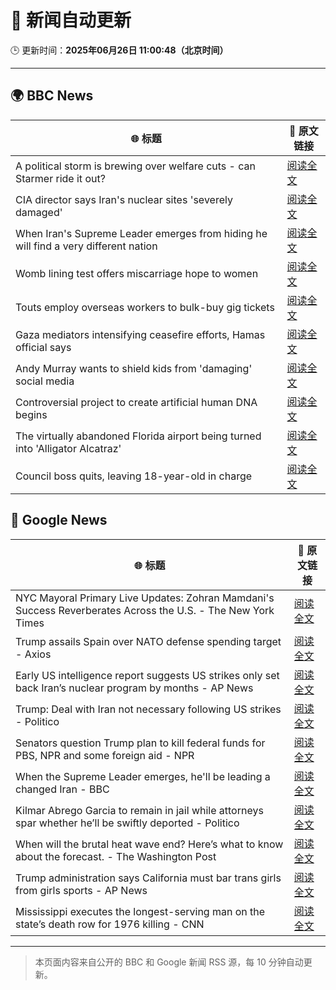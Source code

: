 # 🧠 新闻自动更新

🕒 更新时间：**2025年06月26日 11:00:48（北京时间）**

---

## 🌍 BBC News

| 🌐 标题 | 🔗 原文链接 |
|--------|-------------|
| A political storm is brewing over welfare cuts - can Starmer ride it out? | [阅读全文](https://www.bbc.com/news/articles/cn0z45d641do) |
| CIA director says Iran's nuclear sites 'severely damaged' | [阅读全文](https://www.bbc.com/news/articles/c5yk942y437o) |
| When Iran's Supreme Leader emerges from hiding he will find a very different nation | [阅读全文](https://www.bbc.com/news/articles/c0j4g1ll8yqo) |
| Womb lining test offers miscarriage hope to women | [阅读全文](https://www.bbc.com/news/articles/c39zvjmmwndo) |
| Touts employ overseas workers to bulk-buy gig tickets | [阅读全文](https://www.bbc.com/news/articles/c04e9k1vllro) |
| Gaza mediators intensifying ceasefire efforts, Hamas official says | [阅读全文](https://www.bbc.com/news/articles/clylzlv91pro) |
| Andy Murray wants to shield kids from 'damaging' social media | [阅读全文](https://www.bbc.com/sport/tennis/articles/cpqn22erd10o) |
| Controversial project to create artificial human DNA begins | [阅读全文](https://www.bbc.com/news/articles/c6256wpn97ro) |
| The virtually abandoned Florida airport being turned into 'Alligator Alcatraz' | [阅读全文](https://www.bbc.com/news/articles/cwyrnrnxy7yo) |
| Council boss quits, leaving 18-year-old in charge | [阅读全文](https://www.bbc.com/news/articles/c93knke95peo) |

## 📰 Google News

| 🌐 标题 | 🔗 原文链接 |
|--------|-------------|
| NYC Mayoral Primary Live Updates: Zohran Mamdani's Success Reverberates Across the U.S. - The New York Times | [阅读全文](https://news.google.com/rss/articles/CBMiigFBVV95cUxOTUJHRXI3M2FSUlhwLV9rbzlQd1RMdGhvMi1ZVU1QNkhhdUdmOGVNZ3JxNTlSZS1LX1lZM0N4WTJjWHNzcmRlZmxkclRiZ1hWc0NkUng2N2o2NmQ5SExadTJzSGp2TG1teHZGQzhzN1Z5R2NQajVtOTFnZ053WVZIZGZkdE95X0RCSkE?oc=5) |
| Trump assails Spain over NATO defense spending target - Axios | [阅读全文](https://news.google.com/rss/articles/CBMifEFVX3lxTFBEZGV6ZnUydTQwNmpfN2kxbjJEVng0U3BISHRjNkg4MklfTk44SmllNVotTTNzSVB5VmhOVnZ0YmtMcHpsa1J5TjgwTjIyX2lYU1czcjUxcXExT2ZQQjA5bUw1X0RHeG1BMTgtVWw3bGQySDhGMGxkZElPUFA?oc=5) |
| Early US intelligence report suggests US strikes only set back Iran’s nuclear program by months - AP News | [阅读全文](https://news.google.com/rss/articles/CBMipgFBVV95cUxNOTY4UFQ0eGpLeEVpSHFqdEg2Wjh3M0xGX3N0RFRDdXFXUmd0emUxS1E1TE1DR1lYcWlTT1l0TGE4S0tCSDJwMmtpMjdRUFc4cEw4M2xZZ2lFU05RV3VrdkJoQnJRRG9pQWU4QVJ2cjdTZjdsSWhGbmc5UHlSV3RkdHRPdFc2UmEwMVE2c3pSMkQxZjE3dUY2LVd1WjYtRmhudlpVeGVn?oc=5) |
| Trump: Deal with Iran not necessary following US strikes - Politico | [阅读全文](https://news.google.com/rss/articles/CBMic0FVX3lxTE1ZeXdnZFhYbTI2b1pPSTVfRGVRRlJhbHVVelBrcDRscDhuMXRHM2w2aGhVWVVvSFVzMEpjZjNlRV9DZ0Q3Z3VkWUZDQ3hsMDg5MlRIUWdwRGNLRDk3YlBJajBhSWNMalF2Y2I2cWwyd2ZXdFU?oc=5) |
| Senators question Trump plan to kill federal funds for PBS, NPR and some foreign aid - NPR | [阅读全文](https://news.google.com/rss/articles/CBMingFBVV95cUxNZDhENVd4Q3I5Qm56Q2s5b1U5S21XdUhpbEJUdl9hWVF6TkFuX1lldGpMZUtjZHp6LUNkYTdrSWlLRTZJSmREbmNUNEdsZ2xESkxtSmNzbHVmcVVJRmhVYWFUSmVqQzg0akVaVHNNV1RwaHBha1dpUkN6ZWpUY0UzN3NjX1hVRnJ1cEdidk5BaXgxd0RsUy1ZWlZZVEdDUQ?oc=5) |
| When the Supreme Leader emerges, he'll be leading a changed Iran - BBC | [阅读全文](https://news.google.com/rss/articles/CBMiWkFVX3lxTE1MOGFFSGpRLXc5MFNTVVl4bGh4aF9IV0E0aE1vOE1fZWJPOS1TZTBOUnlaUE5RejhMVTl5QkFmMlJPWEk2TnJZRDdMZGRCQnRCbWxFemd1Q0ZzZ9IBX0FVX3lxTE5icXNJY0FGaVp1MHJIZV9SUjExMHZuTjB6TDBFRS1XZlAyLWJJUERjTVF0SUZUa0ExSHF5VWNDNkNQRl9vZU9nTmtCRzBjamVheVB4TFVvc3lrTWE2VUJV?oc=5) |
| Kilmar Abrego Garcia to remain in jail while attorneys spar whether he’ll be swiftly deported - Politico | [阅读全文](https://news.google.com/rss/articles/CBMimgFBVV95cUxPVGs4ZEp0YnZQNFZ3alNQczk3eXFjc3pzbDVUX09lWjNTZVhqR29xZzBham00dVR6aHM1ekh0ME9neXQyemQxb0s3THQ5YTUtcFZqYnA5bzZmRDZXOTlDenE3U01XZ1VWdkYwa2ZBZUE0LXItSm5KUGl2YVdISHVqbHlKemFMVVozdTljQTR1UWxSWGVpeXZpbWNn?oc=5) |
| When will the brutal heat wave end? Here’s what to know about the forecast. - The Washington Post | [阅读全文](https://news.google.com/rss/articles/CBMiiwFBVV95cUxQYWIwSVRYSmFSWFJvZWUwN0NLaGQ4R0NhOGVDVURFQ3pXYWczV2JRb2hIcHJTd2M2U1BQZGp2aDZoNENTRlJNbTYtaFlzVWttQi1sb1lBZHBHOHhiZFJ0c0JqY3VzblRZelhaVlBhSERQUE9ndU5jZTl2Ny1HXzU3SjRvZG9EUC1vRmRj?oc=5) |
| Trump administration says California must bar trans girls from girls sports - AP News | [阅读全文](https://news.google.com/rss/articles/CBMiowFBVV95cUxNTHBWam9tMTQtZ0Z5Zl9BMi1qcEVVYUlScnRxNXBKZHpLV1N4bzl5V3VmWThFYXk5QVQ5ekh3VFFkU1UwXzlNeG5fdFpQN19pdnF5ejJtSGpvSFItSjFYMnRyZ1FRY3NoVXM2eWRZZmxWb3JCQzBaZ0FGZTNqMkt3a2hKNzQ3STR1RW0zRW5GYlJkRG9jYU9oSlExWmxXRmhlX1p3?oc=5) |
| Mississippi executes the longest-serving man on the state’s death row for 1976 killing - CNN | [阅读全文](https://news.google.com/rss/articles/CBMigwFBVV95cUxNSzVybEUyQUU3NWNUaFhEZk53M01jT0lnQzFrbDE0TWNqM0RjM3RiWTNOU1NxMHZYbXBwTV84cG93NjZTbnZsemdGd29uWF9ZMlA3SWZ2cmlRbnhoTWdHS2tLZU1tM0R5RVdpdVVaQkg0VjY0RURmbEx5UGxvQjVvUG1Ka9IBiAFBVV95cUxOY3pmOHo3ZWxoLUd0aXlqWVFCbXVUR3R3SUowbkhZMU50X25oSUVXdXVBQ2JLTU56Mm5VdVNwTkdNakx1S2hNRkFJNGl1azgyNjVDNWhiMzlRZkFXc2l6UHV4Y1JOT0kyV2U0Y3hMRXQ0Y3NkTExXa0ZzbHZzVmFJNVFZeXdjZ19L?oc=5) |

---
> 本页面内容来自公开的 BBC 和 Google 新闻 RSS 源，每 10 分钟自动更新。